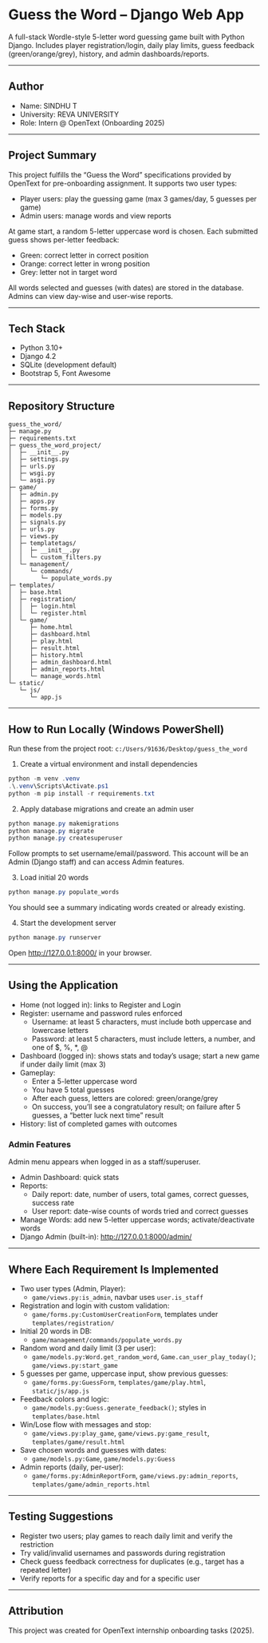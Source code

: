 # Guess the Word – Django Web App

A full-stack Wordle-style 5-letter word guessing game built with Python Django. Includes player registration/login, daily play limits, guess feedback (green/orange/grey), history, and admin dashboards/reports.

---

## Author
- Name: SINDHU T
- University: REVA UNIVERSITY
- Role: Intern @ OpenText (Onboarding 2025)

---

## Project Summary
This project fulfills the “Guess the Word” specifications provided by OpenText for pre-onboarding assignment. It supports two user types:
- Player users: play the guessing game (max 3 games/day, 5 guesses per game)
- Admin users: manage words and view reports

At game start, a random 5-letter uppercase word is chosen. Each submitted guess shows per-letter feedback:
- Green: correct letter in correct position
- Orange: correct letter in wrong position
- Grey: letter not in target word

All words selected and guesses (with dates) are stored in the database. Admins can view day-wise and user-wise reports.

---

## Tech Stack
- Python 3.10+
- Django 4.2
- SQLite (development default)
- Bootstrap 5, Font Awesome

---

## Repository Structure
```
guess_the_word/
├─ manage.py
├─ requirements.txt
├─ guess_the_word_project/
│  ├─ __init__.py
│  ├─ settings.py
│  ├─ urls.py
│  ├─ wsgi.py
│  └─ asgi.py
├─ game/
│  ├─ admin.py
│  ├─ apps.py
│  ├─ forms.py
│  ├─ models.py
│  ├─ signals.py
│  ├─ urls.py
│  ├─ views.py
│  ├─ templatetags/
│  │  ├─ __init__.py
│  │  └─ custom_filters.py
│  └─ management/
│     └─ commands/
│        └─ populate_words.py
├─ templates/
│  ├─ base.html
│  ├─ registration/
│  │  ├─ login.html
│  │  └─ register.html
│  └─ game/
│     ├─ home.html
│     ├─ dashboard.html
│     ├─ play.html
│     ├─ result.html
│     ├─ history.html
│     ├─ admin_dashboard.html
│     ├─ admin_reports.html
│     └─ manage_words.html
└─ static/
   └─ js/
      └─ app.js
```

---

## How to Run Locally (Windows PowerShell)
Run these from the project root: `c:/Users/91636/Desktop/guess_the_word`

1) Create a virtual environment and install dependencies
```powershell
python -m venv .venv
.\.venv\Scripts\Activate.ps1
python -m pip install -r requirements.txt
```

2) Apply database migrations and create an admin user
```powershell
python manage.py makemigrations
python manage.py migrate
python manage.py createsuperuser
```
Follow prompts to set username/email/password. This account will be an Admin (Django staff) and can access Admin features.

3) Load initial 20 words
```powershell
python manage.py populate_words
```
You should see a summary indicating words created or already existing.

4) Start the development server
```powershell
python manage.py runserver
```
Open http://127.0.0.1:8000/ in your browser.

---

## Using the Application
- Home (not logged in): links to Register and Login
- Register: username and password rules enforced
  - Username: at least 5 characters, must include both uppercase and lowercase letters
  - Password: at least 5 characters, must include letters, a number, and one of $, %, *, @
- Dashboard (logged in): shows stats and today’s usage; start a new game if under daily limit (max 3)
- Gameplay:
  - Enter a 5-letter uppercase word
  - You have 5 total guesses
  - After each guess, letters are colored: green/orange/grey
  - On success, you’ll see a congratulatory result; on failure after 5 guesses, a “better luck next time” result
- History: list of completed games with outcomes

### Admin Features
Admin menu appears when logged in as a staff/superuser.
- Admin Dashboard: quick stats
- Reports:
  - Daily report: date, number of users, total games, correct guesses, success rate
  - User report: date-wise counts of words tried and correct guesses
- Manage Words: add new 5-letter uppercase words; activate/deactivate words
- Django Admin (built-in): http://127.0.0.1:8000/admin/

---

## Where Each Requirement Is Implemented
- Two user types (Admin, Player):
  - `game/views.py:is_admin`, navbar uses `user.is_staff`
- Registration and login with custom validation:
  - `game/forms.py:CustomUserCreationForm`, templates under `templates/registration/`
- Initial 20 words in DB:
  - `game/management/commands/populate_words.py`
- Random word and daily limit (3 per user):
  - `game/models.py:Word.get_random_word`, `Game.can_user_play_today()`; `game/views.py:start_game`
- 5 guesses per game, uppercase input, show previous guesses:
  - `game/forms.py:GuessForm`, `templates/game/play.html`, `static/js/app.js`
- Feedback colors and logic:
  - `game/models.py:Guess.generate_feedback()`; styles in `templates/base.html`
- Win/Lose flow with messages and stop:
  - `game/views.py:play_game`, `game/views.py:game_result`, `templates/game/result.html`
- Save chosen words and guesses with dates:
  - `game/models.py:Game`, `game/models.py:Guess`
- Admin reports (daily, per-user):
  - `game/forms.py:AdminReportForm`, `game/views.py:admin_reports`, `templates/game/admin_reports.html`

---

## Testing Suggestions
- Register two users; play games to reach daily limit and verify the restriction
- Try valid/invalid usernames and passwords during registration
- Check guess feedback correctness for duplicates (e.g., target has a repeated letter)
- Verify reports for a specific day and for a specific user

---

## Attribution
This project was created for OpenText internship onboarding tasks (2025). 
